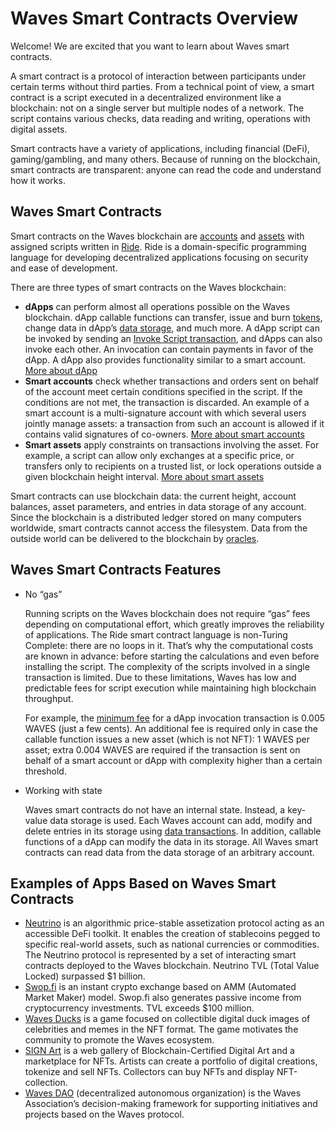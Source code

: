 # Waves Smart Contracts Overview

Welcome! We are excited that you want to learn about Waves smart contracts.

A smart contract is a protocol of interaction between participants under certain terms without third parties. From a technical point of view, a smart contract is a script executed in a decentralized environment like a blockchain: not on a single server but multiple nodes of a network. The script contains various checks, data reading and writing, operations with digital assets.

Smart contracts have a variety of applications, including financial (DeFi), gaming/gambling, and many others. Because of running on the blockchain, smart contracts are transparent: anyone can read the code and understand how it works.

## Waves Smart Contracts

Smart contracts on the Waves blockchain are [accounts](/en/blockchain/account/) and [assets](/en/blockchain/token/) with assigned scripts written in [Ride](/en/ride/). Ride is a domain-specific programming language for developing decentralized applications focusing on security and ease of development.

There are three types of smart contracts on the Waves blockchain:

* **dApps** can perform almost all operations possible on the Waves blockchain. dApp callable functions can transfer, issue and burn [tokens](/en/blockchain/token/), change data in dApp’s [data storage](/en/blockchain/account/account-data-storage), and much more. A dApp script can be invoked by sending an [Invoke Script transaction](/en/blockchain/transaction-type/invoke-script-transaction), and dApps can also invoke each other. An invocation can contain payments in favor of the dApp. A dApp also provides functionality similar to a smart account. [More about dApp](/en/building-apps/smart-contracts/what-is-a-dapp)
* **Smart accounts** check whether transactions and orders sent on behalf of the account meet certain conditions specified in the script. If the conditions are not met, the transaction is discarded. An example of a smart account is a multi-signature account with which several users jointly manage assets: a transaction from such an account is allowed if it contains valid signatures of co-owners. [More about smart accounts](/en/building-apps/smart-contracts/what-is-smart-account)
* **Smart assets** apply constraints on transactions involving the asset. For example, a script can allow only exchanges at a specific price, or transfers only to recipients on a trusted list, or lock operations outside a given blockchain height interval. [More about smart assets](/en/building-apps/smart-contracts/what-is-smart-asset)

Smart contracts can use blockchain data: the current height, account balances, asset parameters, and entries in data storage of any account. Since the blockchain is a distributed ledger stored on many computers worldwide, smart contracts cannot access the filesystem. Data from the outside world can be delivered to the blockchain by [oracles](/en/blockchain/oracle).

## Waves Smart Contracts Features

* No “gas”

   Running scripts on the Waves blockchain does not require “gas” fees depending on computational effort, which greatly improves the reliability of applications. The Ride smart contract language is non-Turing Complete: there are no loops in it. That’s why the computational costs are known in advance: before starting the calculations and even before installing the script. The complexity of the scripts involved in a single transaction is limited. Due to these limitations, Waves has low and predictable fees for script execution while maintaining high blockchain throughput.

   For example, the [minimum fee](/en/blockchain/transaction/transaction-fee) for a dApp invocation transaction is 0.005 WAVES (just a few cents). An additional fee is required only in case the callable function issues a new asset (which is not NFT): 1 WAVES per asset; extra 0.004 WAVES are required if the transaction is sent on behalf of a smart account or dApp with complexity higher than a certain threshold.

* Working with state

   Waves smart contracts do not have an internal state. Instead, a key-value data storage is used. Each Waves account can add, modify and delete entries in its storage using [data transactions](/en/blockchain/transaction-type/data-transaction). In addition, callable functions of a dApp can modify the data in its storage. All Waves smart contracts can read data from the data storage of an arbitrary account.

## Examples of Apps Based on Waves Smart Contracts

* [Neutrino](http://neutrino.at/) is an algorithmic price-stable assetization protocol acting as an accessible DeFi toolkit. It enables the creation of stablecoins pegged to specific real-world assets, such as national currencies or commodities. The Neutrino protocol is represented by a set of interacting smart contracts deployed to the Waves blockchain. Neutrino TVL (Total Value Locked) surpassed $1 billion.
* [Swop.fi](https://swop.fi) is an instant crypto exchange based on AMM (Automated Market Maker) model. Swop.fi also generates passive income from cryptocurrency investments. TVL exceeds $100 million.
* [Waves Ducks](https://wavesducks.com/) is a game focused on collectible digital duck images of celebrities and memes in the NFT format. The game motivates the community to promote the Waves ecosystem.
* [SIGN Art](https://sign-art.app/) is a web gallery of Blockchain-Certified Digital Art and a marketplace for NFTs. Artists can create a portfolio of digital creations, tokenize and sell NFTs. Collectors can buy NFTs and display NFT-collection.
* [Waves DAO](https://dao.wavesassociation.org/) (decentralized autonomous organization) is the Waves Association’s decision-making framework for supporting initiatives and projects based on the Waves protocol.

<!-- For more examples of Waves-based apps, visit [dAppOcean](https://www.dappocean.io/).-->

